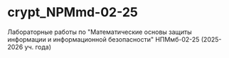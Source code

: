 # crypt_NPMmd-02-25
Лабораторные работы по "Математические основы защиты информации и информационной безопасности" НПМмб-02-25 (2025-2026 уч. года)
